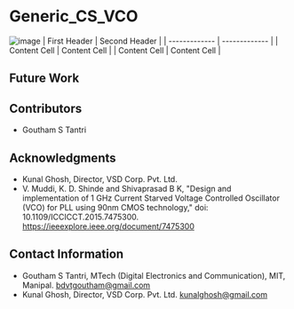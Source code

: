 # Generic_CS_VCO
![image](https://github.com/user-attachments/assets/618bf900-994f-49b7-98ea-0a4d58477aa9)
| First Header  | Second Header |
| ------------- | ------------- |
| Content Cell  | Content Cell  |
| Content Cell  | Content Cell  |

## Future Work
## Contributors
* Goutham S Tantri
## Acknowledgments
* Kunal Ghosh, Director, VSD Corp. Pvt. Ltd.
* V. Muddi, K. D. Shinde and Shivaprasad B K, "Design and implementation of 1 GHz Current Starved Voltage Controlled Oscillator (VCO) for PLL using 90nm CMOS technology,"  doi: 10.1109/ICCICCT.2015.7475300.  https://ieeexplore.ieee.org/document/7475300


## Contact Information
* Goutham S Tantri, MTech (Digital Electronics and Communication), MIT, Manipal. bdvtgoutham@gmail.com
* Kunal Ghosh, Director, VSD Corp. Pvt. Ltd. kunalghosh@gmail.com

